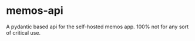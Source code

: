 # memos-api
A pydantic based api for the self-hosted memos app. 100% not for any sort of critical use.
